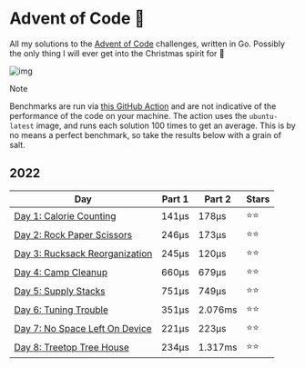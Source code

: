 # Advent of Code 📆
All my solutions to the [Advent of Code](https://adventofcode.com/) challenges, written in Go. Possibly the only thing I will ever get into the Christmas spirit for 🎄

![img](https://media.tenor.com/0hKphDvj4QAAAAAC/grinch-waiting-grinch.gif)

> [!NOTE]
> Benchmarks are run via [this GitHub Action](https://github.com/scottmckendry/aoc/actions/workflows/readmeStats.yml) and are not indicative of the performance of the code on your machine.
> The action uses the `ubuntu-latest` image, and runs each solution 100 times to get an average. This is by no means a perfect benchmark, so take the results below with a grain of salt.

## 2022
<!-- 2022TableStart -->
| Day | Part 1 | Part 2 | Stars |
| --- | --- | --- | --- |
| [Day 1: Calorie Counting](https://adventofcode.com/2022/day/1) | 141µs | 178µs | ⭐⭐ |
| [Day 2: Rock Paper Scissors](https://adventofcode.com/2022/day/2) | 246µs | 173µs | ⭐⭐ |
| [Day 3: Rucksack Reorganization](https://adventofcode.com/2022/day/3) | 245µs | 120µs | ⭐⭐ |
| [Day 4: Camp Cleanup](https://adventofcode.com/2022/day/4) | 660µs | 679µs | ⭐⭐ |
| [Day 5: Supply Stacks](https://adventofcode.com/2022/day/5) | 751µs | 749µs | ⭐⭐ |
| [Day 6: Tuning Trouble](https://adventofcode.com/2022/day/6) | 351µs | 2.076ms | ⭐⭐ |
| [Day 7: No Space Left On Device](https://adventofcode.com/2022/day/7) | 221µs | 223µs | ⭐⭐ |
| [Day 8: Treetop Tree House](https://adventofcode.com/2022/day/8) | 234µs | 1.317ms | ⭐⭐ |

<!-- 2022TableEnd -->
